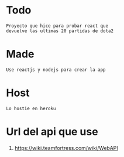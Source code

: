 # Todo

	Proyecto que hice para probar react que
	devuelve las ultimas 20 partidas de dota2

# Made
	Use reactjs y nodejs para crear la app
	
# Host
	Lo hostie en heroku
	 
# Url del api que use

1. https://wiki.teamfortress.com/wiki/WebAPI

